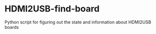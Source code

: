# HDMI2USB-find-board
Python script for figuring out the state and information about HDMI2USB boards
